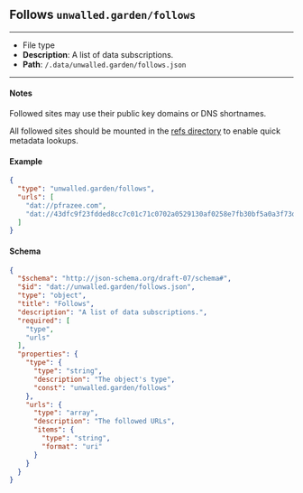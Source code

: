 ## Follows `unwalled.garden/follows`

---

 - File type
 - **Description**: A list of data subscriptions.
 - **Path**: `/.data/unwalled.garden/follows.json`

---

#### Notes

Followed sites may use their public key domains or DNS shortnames.

All followed sites should be mounted in the [refs directory](/dir/refs) to enable quick metadata lookups.

#### Example

```json
{
  "type": "unwalled.garden/follows",
  "urls": [
    "dat://pfrazee.com",
    "dat://43dfc9f23fdded8cc7c01c71c0702a0529130af0258e7fb30bf5a0a3f73d69b3"
  ]
}
```

#### Schema

```json
{
  "$schema": "http://json-schema.org/draft-07/schema#",
  "$id": "dat://unwalled.garden/follows.json",
  "type": "object",
  "title": "Follows",
  "description": "A list of data subscriptions.",
  "required": [
    "type",
    "urls"
  ],
  "properties": {
    "type": {
      "type": "string",
      "description": "The object's type",
      "const": "unwalled.garden/follows"
    },
    "urls": {
      "type": "array",
      "description": "The followed URLs",
      "items": {
        "type": "string",
        "format": "uri"
      }
    }
  }
}
```